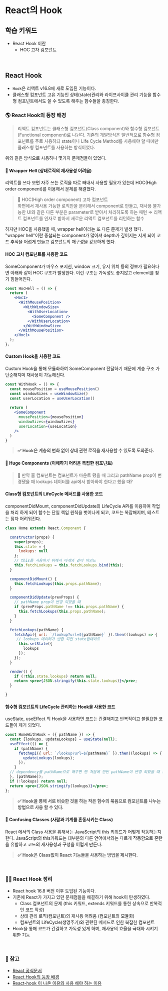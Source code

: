 # React의 Hook

## 학습 키워드

- React Hook 이란
  - HOC 고차 컴포넌트

<br/>

## React Hook

- `Hook`은 리액트 v16.8에 새로 도입된 기능이다.  
- 클래스형 컴포넌트 고유 기능인 상태(state)관리와 라이프사이클 관리 기능을 함수형 컴포넌트에서도 쓸 수 있도록 해주는 함수들을 총칭한다.

### 🌎 React Hook의 등장 배경

> 리액트 컴포넌트는 클래스형 컴포넌트(Class component)와 함수형 컴포넌트(Functional component)로 나뉜다. 기존의 개발방식은 일반적으로 함수형 컴포넌트를 주로 사용하되 state이나 Life Cycle Method를 사용해야 할 때에만 클래스형 컴포넌트를 사용하는 방식이었다.

위와 같은 방식으로 사용하니 몇가지 문제점들이 있었다.

#### 🚨 Wrapper Hell (상태로직의 재사용성 어려움)

리액트를 쓰다 보면 자주 쓰는 로직을 따로 빼내서 사용할 필요가 있는데 HOC(High order component)를 이용해서 문제를 해결했다.

> 📖 HOC(High order component) 고차 컴포넌트 <br/>
화면에서 재사용 가능한 로직만을 분리해서 component로 만들고, 재사용 불가능한 UI와 같은 다른 부분은 parameter로 받아서 처리하도록 하는 패턴
⇒ 리액트 컴포넌트를 인자로 받아서 새로운 리액트 컴포넌트를 리턴하는 함수

하지만 HOC을 사용했을 때, wrapper hell이라는 또 다른 문제가 발생 했다.
"wrapper hell"이란 중첩되는 component가 많아져 depth가 깊어지는 지게 되어 코드 추적을 어렵게 만들고 컴포넌트의 재구성을 강요하게 했다.

#### HOC 고차 컴포넌트를 사용한 코드

SomeComponent가 마우스 포지션, window 크기, 유저 위치 등의 정보가 필요하다면 아래와 같이 HOC 구조가 발생한다. 이런 구조는 가독성도 좋지않고 element를 찾기 힘들어진다.

```jsx
const HocHell = () => {
  return (
    <Hoc1>
      <WithMousePosition>
        <WithWindowSize>
          <WithUserLocation>
            <SomeComponent />
          </WithUserLocation>
        </WithWindowSize>
      </WithMousePosition>
    </Hoc1>
  );
};
```

#### Custom Hook을 사용한 코드

Custom Hook을 통해 모듈화하여 SomeComponent 전달하기 때문에 계층 구조 가 단순해지며 재사용이 가능해진다.

```jsx
const WithHook = () => {
  const mousePosition = useMousePosition()
  const windowSizes = useWindowSize()
  const userLocation = useUserLocation()
  
  return (
    <SomeComponent
      mousePosition={mousePosition}
      windowSizes={windowSizes}
      userLocation={useLocation}
    />
  )
}
```

> __✅  Hook은 계층의 변화 없이 상태 관련 로직을 재사용할 수 있도록 도와준다.__

#### 🚨 Huge Components (이해하기 어려운 복잡한 컴포넌트)

> 🤔 만약 홈 컴포넌트는 컴포넌트가 마운트 됐을 때 그리고 pathName prop이 변경됐을 때 lookups 데이터를 api에서 받아와야 한다고 했을 때?

#### Class형 컴포넌트의 LifeCycle 메서드를 사용한 코드

componentDidMount, componentDidUpdate의 LifeCycle API를 이용하여 작업을 처리 하게 되어 함수는 단일 책임 원칙을 벗어나게 되고, 코드는 복잡해지며, 테스트는 점차 어려워진다.

```jsx
class Home extends React.Component {

  constructor(props) {
    super(props);
    this.state = {
      lookups: null
    };
    // this를 사용하기 위해서 아래와 같이 바인드
    this.fetchLookups = this.fetchLookups.bind(this);
  }

  componentDidMount() {
    this.fetchLookups(this.props.pathName);
  }

  componentDidUpdate(prevProps) {
    // pathName prop이 변경 되었을 때
    if (prevProps.pathName !== this.props.pathName) {
      this.fetchLookups(this.props.pathName);
    }
  }

  fetchLookups(pathName) {
    fetchApi({ url: `/lookup?url=${pathName}` }).then((lookups) => {
     // lookups 데이터가 반환 되면 state업데이트
      this.setState({
        lookups
      });
    });
  }

  render() {
    if (!this.state.lookups) return null;
    return <pre>{JSON.stringify(this.state.lookups)}</pre>;
  }

}
```

#### 함수형 컴포넌트의 LifeCycle 관리하는 Hook을 사용한 코드

useState, useEffect 의 Hook을 사용하면 코드는 간결해지고 반복적이고 불필요한 코드들이 제거 되었다.

```jsx
const HomeWithHook = ({ pathName }) => {
  const [lookups, updateLookups] = useState(null);
  useEffect(() => {
    if (pathName) {
      fetchApi({ url: `/lookup?url=${pathName}` }).then((lookups) => {
        updateLookups(lookups);
      });
    }
  // dependency를 pathName으로 해주면 맨 처음에 한번 pathName이 변경 되었을 때 또 실행
  }, [pathName]);
  if (!lookups) return null;
  return <pre>{JSON.stringify(lookups)}</pre>;
};
```

> __✅ Hook을 통해 서로 비슷한 것을 하는 작은 함수의 묶음으로 컴포넌트를 나누는 방법으로 사용 할 수 있다.__

#### 🚨 Confusing Classes (사람과 기계를 혼동시키는 Class)

React 에서의 Class 사용을 위해서는 JavaScript의 this 키워드가 어떻게 작동하는지 한다. JavaScript의 this키워드는 대부분의 다른 언어에서와는 다르게 작동함으로 혼란을 유발하고 코드의 재사용성과 구성을 어렵게 만든다.

> __✅ Hook은 Class없이 React 기능들을 사용하는 방법을 제시한다.__

<br/>

### ✍🏻 React Hook 정리

- React hook 16.8 버전 이후 도입된 기능이다.
- 기존에 React가 가지고 있던 문제점들을 해결하기 위해 hook이 탄생하였다.
  - Class 컴포넌트의 문제 (this 키워드, extends 키워드를 통한 상속으로 반복적인 코드 작성)
  - 상태 관리 로직(컴포넌트)의 재사용 어려움 (컴포넌트의 모듈화)
  - 컴포넌트의 LifeCycle(생명주기)와 관련된 메서드로 인한 복잡한 컴포넌트
- Hook을 통해 코드가 간결하고 가독성 있게 하며, 재사용의 효율을 극대화 시키기 위한 기능

<br/>

### 🔗 참고

- [React 공식문서](https://ko.legacy.reactjs.org/docs/hooks-intro.html#motivation)
- [React Hook의 등장 배경](https://doqtqu.tistory.com/340)
- [React-hook 이 나온 이유와 사용 해야 하는 이유](https://surviveasdev.tistory.com/entry/React-hook%EC%9D%B4-%EB%82%98%EC%98%A8-%EC%9D%B4%EC%9C%A0%EC%99%80-%EC%82%AC%EC%9A%A9%ED%95%B4%EC%95%BC-%ED%95%98%EB%8A%94-%EC%9D%B4%EC%9C%A0)
